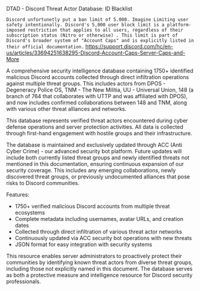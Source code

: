 DTAD - Discord Threat Actor Database: ID Blacklist

```Discord unfortunetly put a ban limit of 5.000. Imagine Limiting user safety intentionally. Discord's 5,000 user block limit is a platform-imposed restriction that applies to all users, regardless of their subscription status (Nitro or otherwise) . This limit is part of Discord's broader system of "Account Caps" and is explicitly listed in their official documentation.``` https://support.discord.com/hc/en-us/articles/33694251638295-Discord-Account-Caps-Server-Caps-and-More

A comprehensive security intelligence database containing 1750+ identified malicious Discord accounts collected through direct infiltration operations against multiple threat groups. This includes actors from DPOS - Degeneracy Police OS, TNM - The New Militia, UU - Universal Union, 148 (a branch of 764 that collaborates with UTTP and was affiliated with DPOS), and now includes confirmed collaborations between 148 and TNM, along with various other threat alliances and networks.

This database represents verified threat actors encountered during cyber defense operations and server protection activities. All data is collected through first-hand engagement with hostile groups and their infrastructure.

The database is maintained and exclusively updated through ACC (Anti Cyber Crime) - our advanced security bot platform. Future updates will include both currently listed threat groups and newly identified threats not mentioned in this documentation, ensuring continuous expansion of our security coverage. This includes any emerging collaborations, newly discovered threat groups, or previously undocumented alliances that pose risks to Discord communities.

Features:
- 1750+ verified malicious Discord accounts from multiple threat ecosystems
- Complete metadata including usernames, avatar URLs, and creation dates
- Collected through direct infiltration of various threat actor networks
- Continuously updated via ACC security bot operations with new threats
- JSON format for easy integration with security systems

This resource enables server administrators to proactively protect their communities by identifying known threat actors from diverse threat groups, including those not explicitly named in this document. The database serves as both a protective measure and intelligence resource for Discord security professionals.
